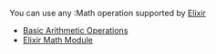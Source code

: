 You can use any :Math operation supported by [Elixir](https://elixir-lang.org/)

- [Basic Arithmetic Operations](https://elixirschool.com/en/lessons/basics/basics#basic-operations-9)
- [Elixir Math Module](https://hexdocs.pm/math/readme.html)